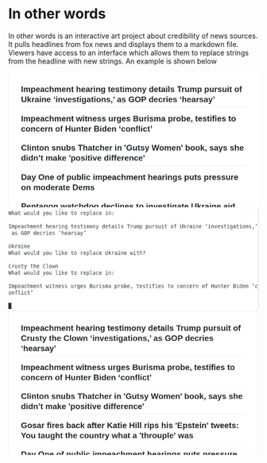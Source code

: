 # In other words

In other words is an interactive art project about credibility of news sources. It pulls headlines from fox news and displays them to a markdown file. Viewers have access to an interface which allows them to replace strings from the headline with new strings. An example is shown below

![Original headlines](ukraine.png)
![Interface prototype](input.png)
![Altered headlines](crusty.png)
